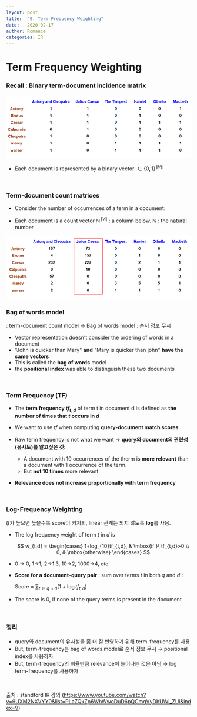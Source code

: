 ```yaml
---
layout: post
title:  "9. Term Frequency Weighting"
date:   2020-02-17
author: Romance
categories: IR
---
```


# Term Frequency Weighting

### Recall : Binary term-document incidence matrix

<img src="/assets/image/binary_t_d.PNG">

- Each document is represented by a binary vector  $\in \{0,1 \}^{\|V\|}$

<br>

### Term-document count matrices

-  Consider the number of occurrences of a term in a document:

  - Each document is a count vector $\mathbb{N}^{\|V\|}$ : a column below. $\mathbb{N}$ : the natural number

  <img src="/assets/image/count_t_d.PNG">

<br>

### Bag of words model

: term-document count model → Bag of words model : 순서 정보 무시

- Vector representation doesn't consider the ordering of words in a document
- "John is quicker than Mary" **and** "Mary is quicker than john" **have the same vectors**
- This is called the **bag of words** model
- the **positional index** was able to distinguish these two documents

<br>

### Term Frequency (TF)

- The **term frequency $tf_{t,d}$** of term t in document d is defined as **the number of times that $t$ occurs in $d$**

- We want to use $tf$ when computing **query-document match scores**. 

- Raw term frequency is not what we want → **query와 document의 관련성(유샤도)를 알고싶은 것**:

  - A document with 10 occurrences of the therm is **more relevant** than a document with 1 occurrence of the term.
  - But **not 10 times** more relevant

- **Relevance does not increase proportionally with term frequency**

<br>  

### Log-Frequency Weighting

$tf$가 높으면 높을수록 score이 커지되, linear 관계는 되지 않도록 **log**를 사용.

- The log frequency weight of term $t$ in $d$ is 

  $$
  w_{t,d} =
  \begin{cases}
  1+log_{10}tf_{t,d}, & \mbox{if }\ tf_{t,d}>0 \\
  0, & \mbox{otherwise}
  \end{cases}
  $$
  
- 0 → 0, 1→1,  2→1.3, 10→2, 1000→4, etc.

- **Score for a document-query pair** : sum over terms $t$ in both $q$ and $d$ : 

  Score = $\sum_{t\in{q\cap d}} ( 1+ \log tf_{t,d})$

- The score is 0, if none of the query terms is present in the document

<br>

### 정리 

- query와 document의 유사성을 좀 더 잘 반영하기 위해 term-frequency를 사용
- But, term-frequency는 bag of words model로 순서 정보 무시 →  positional index를 사용하자
- But, term-frequency의 비율만큼 relevance이 늘어나는 것은 아님 → log term-frequency를 사용하자

<br>

출처 : standford IR 강의 (https://www.youtube.com/watch?v=9UXM2NXVYY0&list=PLaZQkZp6WhWwoDuD6pQCmgVyDbUWl_ZUi&index=9)

